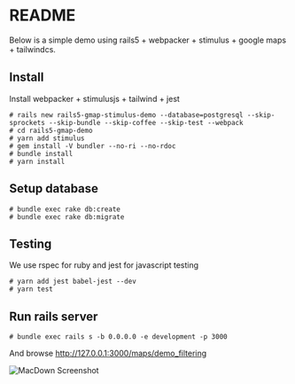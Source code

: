 # README

Below is a simple demo using rails5 + webpacker + stimulus + google maps + tailwindcs.

## Install

Install webpacker + stimulusjs + tailwind + jest

```
# rails new rails5-gmap-stimulus-demo --database=postgresql --skip-sprockets --skip-bundle --skip-coffee --skip-test --webpack
# cd rails5-gmap-demo
# yarn add stimulus
# gem install -V bundler --no-ri --no-rdoc
# bundle install
# yarn install
```

## Setup database
```
# bundle exec rake db:create
# bundle exec rake db:migrate
```

## Testing

We use rspec for ruby and jest for javascript testing

```
# yarn add jest babel-jest --dev
# yarn test
```

## Run rails server
```
# bundle exec rails s -b 0.0.0.0 -e development -p 3000
```
And browse http://127.0.0.1:3000/maps/demo_filtering

![MacDown Screenshot](demo.gif)
